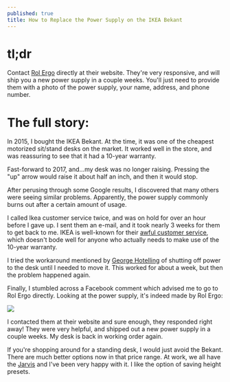 ```yaml
---
published: true
title: How to Replace the Power Supply on the IKEA Bekant
---
```

# tl;dr

Contact [Rol Ergo](http://www.rolergo.com/contact-us/) directly at their website. They're very responsive, and will ship you a new power supply in a couple weeks. You'll just need to provide them with a photo of the power supply, your name, address, and phone number.

# The full story:

In 2015, I bought the IKEA Bekant. At the time, it was one of the cheapest motorized sit/stand desks on the market. It worked well in the store, and was reassuring to see that it had a 10-year warranty.

Fast-forward to 2017, and...my desk was no longer raising. Pressing the "up" arrow would raise it about half an inch, and then it would stop.

After perusing through some Google results, I discovered that many others were seeing similar problems. Apparently, the power supply commonly burns out after a certain amount of usage.

I called Ikea customer service twice, and was on hold for over an hour before I gave up. I sent them an e-mail, and it took nearly 3 weeks for them to get back to me. IKEA is well-known for their [awful customer service](https://www.forbes.com/2007/04/12/walmart-ikea-depot-ent-sales-cx_lh_0412customerservice.html#770885a48150), which doesn't bode well for anyone who actually needs to make use of the 10-year warranty.

I tried the workaround mentioned by [George Hotelling](https://crud.blog/2017/05/16/workaround-for-ikea-bekant-sitstand-desks/) of shutting off power to the desk until I needed to move it. This worked for about a week, but then the problem happened again.

Finally, I stumbled across a Facebook comment which advised me to go to Rol Ergo directly. Looking at the power supply, it's indeed made by Rol Ergo:

![]({{site.cdn_path}}/2017/12/09/powerSupply.jpg)

I contacted them at their website and sure enough, they responded right away! They were very helpful, and shipped out a new power supply in a couple weeks. My desk is back in working order again. 

If you're shopping around for a standing desk, I would just avoid the Bekant. There are much better options now in that price range. At work, we all have the [Jarvis](https://www.fully.com/jarvis-standing-desk.html) and I've been very happy with it. I like the option of saving height presets.
